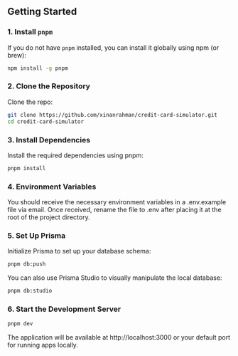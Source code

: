## Getting Started

### 1. Install `pnpm`

If you do not have `pnpm` installed, you can install it globally using npm (or brew):

```bash
npm install -g pnpm
```
### 2. Clone the Repository

Clone the repo:

```bash
git clone https://github.com/xinanrahman/credit-card-simulator.git
cd credit-card-simulator
```

### 3. Install Dependencies
Install the required dependencies using pnpm:
```bash
pnpm install
```

### 4. Environment Variables
You should receive the necessary environment variables in a .env.example file via email. Once received, rename the file to .env after placing it at the root of the project directory.


### 5. Set Up Prisma
Initialize Prisma to set up your database schema:
```bash
pnpm db:push
```
You can also use Prisma Studio to visually manipulate the local database:
```bash
pnpm db:studio
```

### 6. Start the Development Server
```bash
pnpm dev
```
The application will be available at http://localhost:3000 or your default port for running apps locally.



